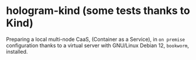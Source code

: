 # hologram-kind (some tests thanks to Kind)

Preparing a local multi-node CaaS, (Container as a Service), in `on premise` configuration thanks to a virtual server with GNU/Linux Debian 12, `bookworm`, installed.
